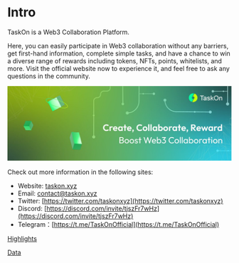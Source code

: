 # Intro

TaskOn is a Web3 Collaboration Platform.

Here, you can easily participate in Web3 collaboration without any barriers, get first-hand information, complete simple tasks, and have a chance to win a diverse range of rewards including tokens, NFTs, points, whitelists, and more. Visit the official website now to experience it, and feel free to ask any questions in the community.

![1080x360.jpg](Intro/1080x360.jpg)

Check out more information in the following sites:

- Website: [taskon.xyz](https://taskon.xyz/)
- Email: [contact@taskon.xyz](http://contact@taskon.xyz/)
- Twitter: [https://twitter.com/taskonxyz](https://twitter.com/taskonxyz)
- Discord: [https://discord.com/invite/tjszFr7wHz](https://discord.com/invite/tjszFr7wHz)
- Telegram：[https://t.me/TaskOnOfficial](https://t.me/TaskOnOfficial)

[Highlights](Intro/Highlights%200775ae4109cf4e23a09707500e5dd4bf.md)

[Data](Intro/Data%20dff5c97da18c437b86a48eed26df0577.md)
